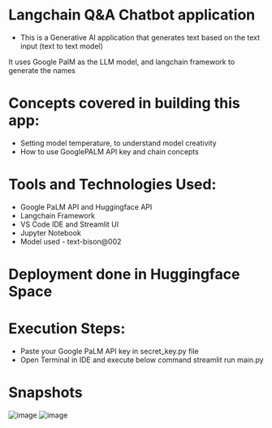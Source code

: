 # Langchain Q&A Chatbot application
- This is a Generative AI application that generates text based on the text input (text to text model)

It uses Google PalM as the LLM model, and langchain framework to generate the names

# Concepts covered in building this app:
 - Setting model temperature, to understand model creativity
 - How to use GooglePALM API key and chain concepts
   
# Tools and Technologies Used:
- Google PaLM API and Huggingface API
- Langchain Framework
- VS Code IDE and Streamlit UI
- Jupyter Notebook
- Model used - text-bison@002

# Deployment done in Huggingface Space

# Execution Steps:
 - Paste your Google PaLM API key in secret_key.py file
 - Open Terminal in IDE and execute below command
         streamlit run main.py

# Snapshots
![image](https://github.com/Vivek-data-scientist/Langchain-Chatbot/assets/103434910/b93d2b66-ddc5-4b5c-ab65-d820a4c7af25)
![image](https://github.com/Vivek-data-scientist/Langchain-Chatbot/assets/103434910/85ddc1de-7353-4334-a198-05d54d42076f)


